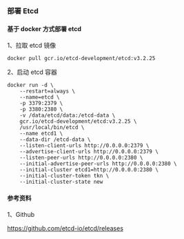 ### 部署 Etcd

#### 基于 docker 方式部署 etcd
1、拉取 etcd 镜像
```angular2html
docker pull gcr.io/etcd-development/etcd:v3.2.25
```

2、启动 etcd 容器
```angular2html
docker run -d \
    --restart=always \
    --name=etcd \
    -p 3379:2379 \
    -p 3380:2380 \
    -v /data/etcd/data:/etcd-data \
    gcr.io/etcd-development/etcd:v3.2.25 \
    /usr/local/bin/etcd \
    --name etcd1 \
    --data-dir /etcd-data \
    --listen-client-urls http://0.0.0.0:2379 \
    --advertise-client-urls http://0.0.0.0:2379 \
    --listen-peer-urls http://0.0.0.0:2380 \
    --initial-advertise-peer-urls http://0.0.0.0:2380 \
    --initial-cluster etcd1=http://0.0.0.0:2380 \
    --initial-cluster-token tkn \
    --initial-cluster-state new
```

#### 参考资料

1、Github

https://github.com/etcd-io/etcd/releases